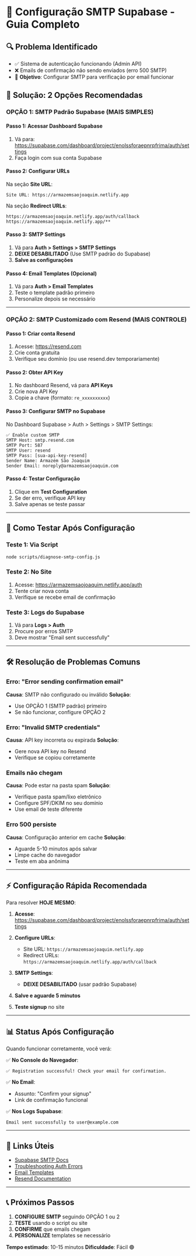 # 📧 Configuração SMTP Supabase - Guia Completo

## 🔍 **Problema Identificado**
- ✅ Sistema de autenticação funcionando (Admin API)
- ❌ Emails de confirmação não sendo enviados (erro 500 SMTP)
- 🎯 **Objetivo**: Configurar SMTP para verificação por email funcionar

## 🚀 **Solução: 2 Opções Recomendadas**

### **OPÇÃO 1: SMTP Padrão Supabase (MAIS SIMPLES)**

#### Passo 1: Acessar Dashboard Supabase
1. Vá para: https://supabase.com/dashboard/project/enolssforaepnrpfrima/auth/settings
2. Faça login com sua conta Supabase

#### Passo 2: Configurar URLs
Na seção **Site URL**:
```
Site URL: https://armazemsaojoaquim.netlify.app
```

Na seção **Redirect URLs**:
```
https://armazemsaojoaquim.netlify.app/auth/callback
https://armazemsaojoaquim.netlify.app/**
```

#### Passo 3: SMTP Settings
1. Vá para **Auth > Settings > SMTP Settings**
2. **DEIXE DESABILITADO** (Use SMTP padrão do Supabase)
3. **Salve as configurações**

#### Passo 4: Email Templates (Opcional)
1. Vá para **Auth > Email Templates**
2. Teste o template padrão primeiro
3. Personalize depois se necessário

---

### **OPÇÃO 2: SMTP Customizado com Resend (MAIS CONTROLE)**

#### Passo 1: Criar conta Resend
1. Acesse: https://resend.com
2. Crie conta gratuita
3. Verifique seu domínio (ou use resend.dev temporariamente)

#### Passo 2: Obter API Key
1. No dashboard Resend, vá para **API Keys**
2. Crie nova API Key
3. Copie a chave (formato: `re_xxxxxxxxxx`)

#### Passo 3: Configurar SMTP no Supabase
No Dashboard Supabase > Auth > Settings > SMTP Settings:

```
✅ Enable custom SMTP
SMTP Host: smtp.resend.com
SMTP Port: 587
SMTP User: resend
SMTP Pass: [sua-api-key-resend]
Sender Name: Armazém São Joaquim
Sender Email: noreply@armazemsaojoaquim.com
```

#### Passo 4: Testar Configuração
1. Clique em **Test Configuration**
2. Se der erro, verifique API key
3. Salve apenas se teste passar

---

## 🧪 **Como Testar Após Configuração**

### Teste 1: Via Script
```bash
node scripts/diagnose-smtp-config.js
```

### Teste 2: No Site
1. Acesse: https://armazemsaojoaquim.netlify.app/auth
2. Tente criar nova conta
3. Verifique se recebe email de confirmação

### Teste 3: Logs do Supabase
1. Vá para **Logs > Auth**
2. Procure por erros SMTP
3. Deve mostrar "Email sent successfully"

---

## 🛠️ **Resolução de Problemas Comuns**

### Erro: "Error sending confirmation email"
**Causa**: SMTP não configurado ou inválido
**Solução**: 
- Use OPÇÃO 1 (SMTP padrão) primeiro
- Se não funcionar, configure OPÇÃO 2

### Erro: "Invalid SMTP credentials"
**Causa**: API key incorreta ou expirada
**Solução**:
- Gere nova API key no Resend
- Verifique se copiou corretamente

### Emails não chegam
**Causa**: Pode estar na pasta spam
**Solução**:
- Verifique pasta spam/lixo eletrônico
- Configure SPF/DKIM no seu domínio
- Use email de teste diferente

### Erro 500 persiste
**Causa**: Configuração anterior em cache
**Solução**:
- Aguarde 5-10 minutos após salvar
- Limpe cache do navegador
- Teste em aba anônima

---

## ⚡ **Configuração Rápida Recomendada**

Para resolver **HOJE MESMO**:

1. **Acesse**: https://supabase.com/dashboard/project/enolssforaepnrpfrima/auth/settings

2. **Configure URLs**:
   - Site URL: `https://armazemsaojoaquim.netlify.app`
   - Redirect URLs: `https://armazemsaojoaquim.netlify.app/auth/callback`

3. **SMTP Settings**: 
   - **DEIXE DESABILITADO** (usar padrão Supabase)

4. **Salve e aguarde 5 minutos**

5. **Teste signup** no site

---

## 📊 **Status Após Configuração**

Quando funcionar corretamente, você verá:

✅ **No Console do Navegador**:
```
✅ Registration successful! Check your email for confirmation.
```

✅ **No Email**:
- Assunto: "Confirm your signup"
- Link de confirmação funcional

✅ **Nos Logs Supabase**:
```
Email sent successfully to user@example.com
```

---

## 🔗 **Links Úteis**

- [Supabase SMTP Docs](https://supabase.com/docs/guides/auth/auth-smtp)
- [Troubleshooting Auth Errors](https://supabase.com/docs/guides/troubleshooting/resolving-500-status-authentication-errors-7bU5U8)
- [Email Templates](https://supabase.com/docs/guides/auth/auth-email-templates)
- [Resend Documentation](https://resend.com/docs)

---

## 📞 **Próximos Passos**

1. **CONFIGURE SMTP** seguindo OPÇÃO 1 ou 2
2. **TESTE** usando o script ou site
3. **CONFIRME** que emails chegam
4. **PERSONALIZE** templates se necessário

**Tempo estimado**: 10-15 minutos
**Dificuldade**: Fácil 🟢 